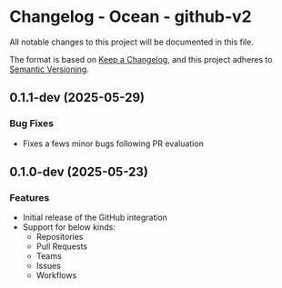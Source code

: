 # Changelog - Ocean - github-v2

All notable changes to this project will be documented in this file.

The format is based on [Keep a Changelog](https://keepachangelog.com/en/1.0.0/),
and this project adheres to [Semantic Versioning](https://semver.org/spec/v2.0.0.html).

<!-- towncrier release notes start -->

## 0.1.1-dev (2025-05-29)
### Bug Fixes
  - Fixes a fews minor bugs following PR evaluation

## 0.1.0-dev (2025-05-23)
### Features
- Initial release of the GitHub integration
- Support for below kinds:
  - Repositories
  - Pull Requests
  - Teams
  - Issues
  - Workflows
